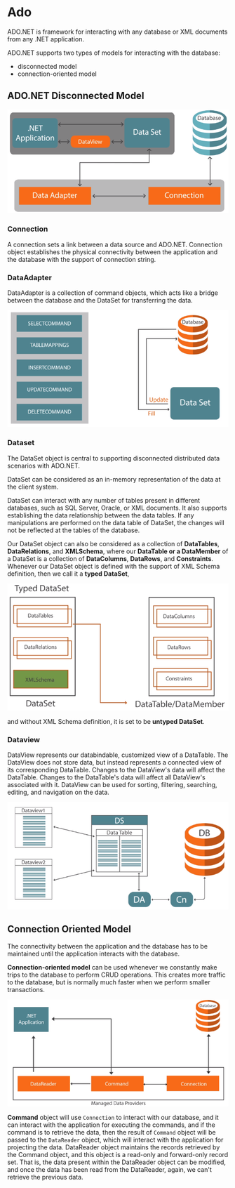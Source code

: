 # Ado

ADO.NET is framework for interacting with any database or XML documents from any .NET application.

ADO.NET supports two types of models for interacting with the database:
- disconnected model
- connection-oriented model

## ADO.NET Disconnected Model

<img src="https://github.com/KiraDiShira/Ado/blob/master/AdoDisconnected/Images/adodisco1.PNG" />

### Connection

A connection sets a link between a data source and ADO.NET. Connection object establishes the physical connectivity between the application and the database with the support of connection string.

### DataAdapter

DataAdapter is a collection of command objects, which acts like a bridge between the database and the DataSet for transferring the data.

<img src="https://github.com/KiraDiShira/Ado/blob/master/AdoDisconnected/Images/adodisco2.PNG" />

### Dataset

The DataSet object is central to supporting disconnected distributed data scenarios with ADO.NET. 

DataSet can be considered as an in-memory representation of the data at the client system. 

DataSet can interact with any number of tables present in different databases, such as SQL Server, Oracle, or XML documents. It also supports establishing the data relationship between the data tables. If any manipulations are performed on the data table of DataSet, the changes will not be reflected at the tables of the database. 

Our DataSet object can also be considered as a collection of **DataTables**, **DataRelations**, and **XMLSchema**, where our **DataTable or a DataMember** of a DataSet is a collection of **DataColumns**, **DataRows**, and **Constraints**. Whenever our DataSet object is defined with the support of XML Schema definition, then we call it a **typed DataSet**, 

<img src="https://github.com/KiraDiShira/Ado/blob/master/AdoDisconnected/Images/adodisco3.PNG" />

and without XML Schema definition, it is set to be **untyped DataSet**. 

### Dataview

DataView represents our databindable, customized view of a DataTable. The DataView does not store data, but instead represents a connected view of its corresponding DataTable. Changes to the DataView's data will affect the DataTable. Changes to the DataTable's data will affect all DataView's associated with it. DataView can be used for sorting, filtering, searching, editing, and navigation on the data.

<img src="https://github.com/KiraDiShira/Ado/blob/master/AdoDisconnected/Images/adodisco4.PNG" />

## Connection Oriented Model

The connectivity between the application and the database has to be maintained until the application interacts with the database.

**Connection-oriented model** can be used whenever we constantly make trips to the database to perform CRUD operations. This creates more traffic to the database, but is normally much faster when we perform smaller transactions. 

<img src="https://github.com/KiraDiShira/Ado/blob/master/AdoDisconnected/Images/adodisco5.PNG" />

**Command** object will use `Connection` to interact with our database, and it can interact with the application for executing the commands, and if the command is to retrieve the data, then the result of `Command` object will be passed to the `DataReader` object, which will interact with the application for projecting the data. DataReader object maintains the records retrieved by the Command object, and this object is a read-only and forward-only record set. That is, the data present within the DataReader object can be modified, and once the data has been read from the DataReader, again, we can't retrieve the previous data.
